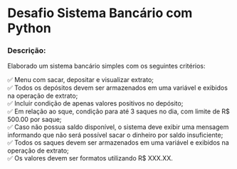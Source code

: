 # Desafio Sistema Bancário com Python

### Descrição:
Elaborado um sistema bancário simples com os seguintes critérios:

:white_check_mark: Menu com sacar, depositar e visualizar extrato;<br />
:white_check_mark: Todos os depósitos devem ser armazenados em uma variável e exibidos na operação de extrato;<br />
:white_check_mark: Incluir condição de apenas valores positivos no depósito;<br />
:white_check_mark: Em relação ao sque, condição para até 3 saques no dia, com limite de R$ 500.00 por saque;<br />
:white_check_mark: Caso não possua saldo disponível, o sistema deve exibir uma mensagem informando que não será possível sacar o dinheiro por saldo insuficiente;<br />
:white_check_mark: Todos os saques devem ser armazenados em uma variável e exibidos na operação de extrato;<br />
:white_check_mark: Os valores devem ser formatos utilizando R$ XXX.XX.
